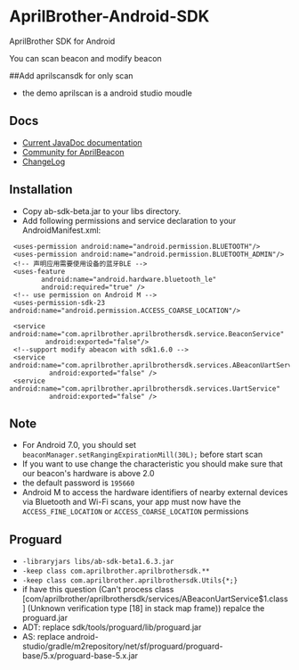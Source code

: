 # AprilBrother-Android-SDK

AprilBrother SDK for Android

You can scan beacon and modify beacon

##Add aprilscansdk for only scan
* the demo aprilscan is a android studio moudle 

## Docs

* [Current JavaDoc documentation](//aprilbrother.github.io/aprilbeacon-android-sdk/JavaDocs/index.html)
* [Community for AprilBeacon](http://bbs.aprbrother.com)
* [ChangeLog](https://github.com/AprilBrother/AprilBeacon-Android-SDK/wiki/ChangeLog)

## Installation

* Copy ab-sdk-beta.jar to your libs directory.
* Add following permissions and service declaration to your AndroidManifest.xml:
```
 <uses-permission android:name="android.permission.BLUETOOTH"/>
 <uses-permission android:name="android.permission.BLUETOOTH_ADMIN"/>
 <!-- 声明应用需要使用设备的蓝牙BLE -->
 <uses-feature
        android:name="android.hardware.bluetooth_le"
        android:required="true" />
 <!-- use permission on Android M -->
 <uses-permission-sdk-23 android:name="android.permission.ACCESS_COARSE_LOCATION"/>

 <service android:name="com.aprilbrother.aprilbrothersdk.service.BeaconService"
         android:exported="false"/>
 <!--support modify abeacon with sdk1.6.0 -->
 <service android:name="com.aprilbrother.aprilbrothersdk.services.ABeaconUartService"
          android:exported="false" />
 <service android:name="com.aprilbrother.aprilbrothersdk.services.UartService"
          android:exported="false" />
```


## Note

* For Android 7.0, you should set `beaconManager.setRangingExpirationMill(30L);` before start scan
* If you want to use change the characteristic you should make sure that our beacon's hardware is above 2.0
* the default password is `195660`
* Android M to access the hardware identifiers of nearby external devices via Bluetooth and Wi-Fi scans, your app must now have the `ACCESS_FINE_LOCATION` or `ACCESS_COARSE_LOCATION` permissions

## Proguard
* `-libraryjars libs/ab-sdk-beta1.6.3.jar`
* `-keep class com.aprilbrother.aprilbrothersdk.**`
* `-keep class com.aprilbrother.aprilbrothersdk.Utils{*;}`
* if have this question (Can't process class [com/aprilbrother/aprilbrothersdk/services/ABeaconUartService$1.class] (Unknown verification type [18] in stack map frame)) repalce the proguard.jar
* ADT: replace sdk/tools/proguard/lib/proguard.jar
* AS: replace android-studio/gradle/m2repository/net/sf/proguard/proguard-base/5.x/proguard-base-5.x.jar

